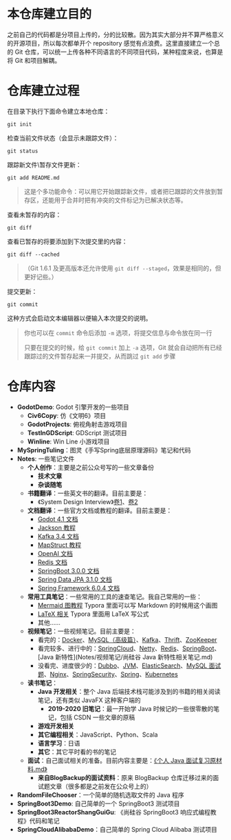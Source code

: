 # 本仓库建立目的

之前自己的代码都是分项目上传的，分的比较散。因为其实大部分并不算严格意义的开源项目，所以每次都单开个 repository 感觉有点浪费。这里直接建立一个总的 Git 仓库，可以统一上传各种不同语言的不同项目代码，某种程度来说，也算是将 Git 和项目解耦。

# 仓库建立过程

在目录下执行下面命令建立本地仓库：

```shell
git init
```

检查当前文件状态（会显示未跟踪文件）：

```shell
git status
```

跟踪新文件\暂存文件更新：

```shell
git add README.md
```

> 这是个多功能命令：可以用它开始跟踪新文件，或者把已跟踪的文件放到暂存区，还能用于合并时把有冲突的文件标记为已解决状态等。

查看未暂存的内容：

```shell
git diff
```

查看已暂存的将要添加到下次提交里的内容：

```shell
git diff --cached
```

> （Git 1.6.1 及更高版本还允许使用 `git diff --staged`，效果是相同的，但更好记些。）

提交更新：

```shell
git commit
```

这种方式会启动文本编辑器以便输入本次提交的说明。

> 你也可以在 `commit` 命令后添加 `-m` 选项，将提交信息与命令放在同一行
>
> 只要在提交的时候，给 `git commit` 加上 `-a` 选项，Git 就会自动把所有已经跟踪过的文件暂存起来一并提交，从而跳过 `git add` 步骤



# 仓库内容

- **GodotDemo**: Godot 引擎开发的一些项目
  - **Civ6Copy**: 仿《文明6》项目
  - **GodotProjects**: 俯视角射击游戏项目
  - **TestInGDScript**: GDScript 测试项目
  - **Winline**: Win Line 小游戏项目
- **MySpringTuling**：图灵《手写Spring底层原理源码》笔记和代码
- **Notes**: 一些笔记文件
  - **个人创作**：主要是之前公众号写的一些文章备份
    - **技术文章**
    - **杂谈随笔**
  - **书籍翻译**：一些英文书的翻译。目前主要是：
    - 《System Design Interview》[卷1](Notes/书籍翻译/SystemDesignInterview翻译.md)、[卷2](Notes/书籍翻译/SystemDesignInterview翻译.md)
  - **文档翻译**：一些官方文档或教程的翻译。目前主要是：
    - [Godot 4.1 文档](Notes/文档翻译/Godot4.1官方文档翻译.md)
    - [Jackson 教程](Notes/文档翻译/Jackson框架Baeldung教程翻译.md)
    - [Kafka 3.4 文档](Notes/文档翻译/Kafka3.4官方文档翻译.md)
    - [MapStruct 教程](Notes/文档翻译/MapStruct框架Baeldung教程翻译.md)
    - [OpenAI 文档](Notes/文档翻译/OpenAI官方文档翻译.md)
    - [Redis 文档](Notes/文档翻译/Redis官方文档翻译.md)
    - [SpringBoot 3.0.0 文档](Notes/文档翻译/SpringBoot3.0.0官方文档翻译.md)
    - [Spring Data JPA 3.1.0 文档](Notes/文档翻译/SpringDataJPA3.1.0官方文档翻译.md)
    - [Spring Framework 6.0.4 文档](Notes/文档翻译/SpringFramework6.0.4官方文档翻译.md)
  - **常用工具笔记**：一些常用的工具的速查笔记。我自己常用的一些：
    - [Mermaid 图教程](Notes/常用工具笔记/Mermaid图教程.md) Typora 里面可以写 Markdown 的时候用这个画图
    - [LaTeX 相关](Notes/常用工具笔记/LaTeX相关.md) Typora 里面用 LaTeX 写公式
    - 其他……
  - **视频笔记**：一些视频笔记。目前主要是：
    - 看完的：[Docker](Notes/视频笔记/《尚硅谷Docker实战教程》笔记.md)、[MySQL（高级篇）](Notes/视频笔记/尚硅谷《MySQL数据库入门到大牛》笔记.md)、[Kafka](Notes/视频笔记/《尚硅谷Kafka3.x教程》笔记.md)、[Thrift](Notes/视频笔记/图灵《一个半小时学会轻量级、跨语言的RPC框架Thrift》笔记.md)、[ZooKeeper](Notes/视频笔记/《尚硅谷大数据技术之Zookeeper3.5.7版本教程》笔记.md)
    - 看完较多、进行中的：[SpringCloud](Notes/视频笔记/《尚硅谷2024最新SpringCloud教程》笔记.md)、[Netty](Notes/视频笔记/《尚硅谷Netty视频教程》笔记.md)、[Redis](Notes/视频笔记/《尚硅谷Redis零基础到进阶》笔记.md)、[SpringBoot](Notes/视频笔记/《尚硅谷SpringBoot零基础教程》笔记.md)、[Java 新特性](Notes/视频笔记/尚硅谷 Java 新特性相关笔记.md)
    - 没看完、进度很少的：[Dubbo](Notes/视频笔记/《Dubbo源码解读与实战》笔记.md)、[JVM](Notes/视频笔记/《尚硅谷JVM精讲与GC调优教程》笔记.md)、[ElasticSearch](Notes/视频笔记/《尚硅谷ElasticSearch教程入门到精通》笔记.md)、[MySQL 面试题](Notes/视频笔记/《尚硅谷MySQL数据库面试题宝典》笔记.md)、[Nginx](Notes/视频笔记/《尚硅谷Nginx教程（亿级流量nginx架构设计）》笔记.md)、[SpringSecurity](Notes/视频笔记/《尚硅谷SpringSecurity+OAuth2权限管理实战教程》笔记.md)、[Spring](Notes/视频笔记/《尚硅谷Spring零基础入门到进阶，一套搞定spring6》笔记.md)、[Kubernetes](Notes/视频笔记/尚硅谷《云原生Java架构师的第一课K8s+Docker+KubeSphere+DevOps》笔记.md)
  - **读书笔记**：
    - **Java 开发相关**：整个 Java 后端技术栈可能涉及到的书籍的相关阅读笔记，还有类似 JavaFX 这种客户端的
      - **2019-2020 旧笔记**：最一开始学 Java 时候记的一些很零散的笔记，包括 CSDN 一些文章的原稿
    - **游戏开发相关**
    - **其它编程相关**：JavaScript、Python、Scala
    - **语言学习**：日语
    - **其它**：其它平时看的书的笔记
  - **面试**：自己面试相关的准备。目前内容主要是：[《个人 Java 面试复习原材料.md》](Notes/面试/个人Java面试复习原材料.md)
    - **来自BlogBackup的面试资料**：原来 BlogBackup 仓库迁移过来的面试题文章（很多都是之前发在公众号上的）
- **RandomFileChooser**：一个简单的随机选取文件的 Java 程序
- **SpringBoot3Demo**: 自己简单的一个 SpringBoot3 测试项目
- **SpringBoot3ReactorShangGuiGu**: 《尚硅谷 SpringBoot3 响应式编程教程》代码和笔记
- **SpringCloudAlibabaDemo**：自己简单的 Spring Cloud Alibaba 测试项目
